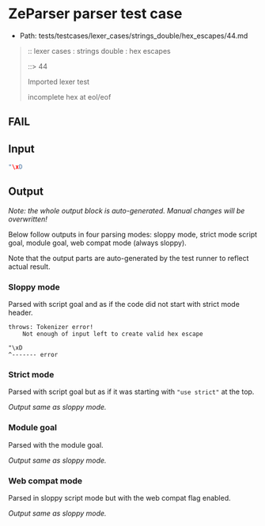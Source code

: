 # ZeParser parser test case

- Path: tests/testcases/lexer_cases/strings_double/hex_escapes/44.md

> :: lexer cases : strings double : hex escapes
>
> ::> 44
>
> Imported lexer test
>
> incomplete hex at eol/eof

## FAIL

## Input

`````js
"\xD
`````

## Output

_Note: the whole output block is auto-generated. Manual changes will be overwritten!_

Below follow outputs in four parsing modes: sloppy mode, strict mode script goal, module goal, web compat mode (always sloppy).

Note that the output parts are auto-generated by the test runner to reflect actual result.

### Sloppy mode

Parsed with script goal and as if the code did not start with strict mode header.

`````
throws: Tokenizer error!
    Not enough of input left to create valid hex escape

"\xD
^------- error
`````

### Strict mode

Parsed with script goal but as if it was starting with `"use strict"` at the top.

_Output same as sloppy mode._

### Module goal

Parsed with the module goal.

_Output same as sloppy mode._

### Web compat mode

Parsed in sloppy script mode but with the web compat flag enabled.

_Output same as sloppy mode._
